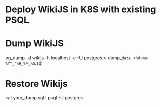 # Deploy WikiJS in K8S with existing PSQL
# Dump WikiJS
pg_dump -d wikijs -h localhost -c -U postgres > dump_`date +%d-%m-%Y"_"%H_%M_%S`.sql

# Restore Wikijs
cat your_dump.sql |  psql -U postgres
